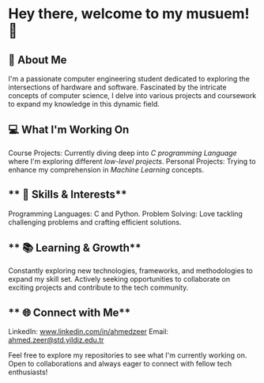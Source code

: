 # **Hey there, welcome to my musuem! 👋**

## **🌟 About Me**
I'm a passionate computer engineering student dedicated to exploring the intersections of hardware and software. Fascinated by the intricate concepts of computer science, I delve into various projects and coursework to expand my knowledge in this dynamic field.

## **💻 What I'm Working On**
Course Projects: Currently diving deep into _C programming Language_ where I'm exploring different _low-level projects_.
Personal Projects: Trying to enhance my comprehension in _Machine Learning_ concepts.

## ** 🚀 Skills & Interests**
Programming Languages: C and Python.
Problem Solving: Love tackling challenging problems and crafting efficient solutions.

## ** 📚 Learning & Growth**
Constantly exploring new technologies, frameworks, and methodologies to expand my skill set.
Actively seeking opportunities to collaborate on exciting projects and contribute to the tech community.

## ** 🌐 Connect with Me**
LinkedIn: www.linkedin.com/in/ahmedzeer
Email: ahmed.zeer@std.yildiz.edu.tr

Feel free to explore my repositories to see what I'm currently working on. Open to collaborations and always eager to connect with fellow tech enthusiasts!

